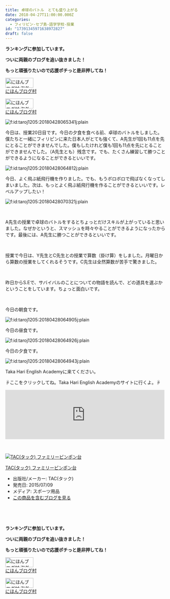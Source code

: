 ```yaml
---
title: 卓球のバトル　とても盛り上がる
date: 2018-04-27T11:00:00.000Z
categories:
  - フィリピン-セブ島-語学学校-授業
id: "17391345971638972827"
draft: false
---
```

<p><strong>ランキングに参加しています。</strong></p>
<p><strong>ついに両親のブログを追い抜きました！</strong></p>
<p><strong>もっと頑張りたいので応援ポチっと是非押してね！</strong></p>
<p><a href="//overseas.blogmura.com/studyabroad_parent/ranking.html"><img src="//overseas.blogmura.com/studyabroad_parent/img/studyabroad_parent88_31.gif" alt="にほんブログ村 海外生活ブログ 親子留学・ジュニア留学へ" width="88" height="31" border="0" /></a><br /><a href="//overseas.blogmura.com/studyabroad_parent/ranking.html">にほんブログ村</a></p>
<p><a href="//overseas.blogmura.com/cebu/ranking.html"><img src="//overseas.blogmura.com/cebu/img/cebu88_31.gif" alt="にほんブログ村 海外生活ブログ セブ島情報へ" width="88" height="31" border="0" /></a><br /><a href="//overseas.blogmura.com/cebu/ranking.html">にほんブログ村</a></p>
<p><img class="hatena-fotolife" title="f:id:taroj1205:20180428065341j:plain" src="https://cdn-ak.f.st-hatena.com/images/fotolife/t/taroj1205/20180428/20180428065341.jpg" alt="f:id:taroj1205:20180428065341j:plain" /></p>
<p>今日は、授業20日目です。今日の夕食を食べる前、卓球のバトルをしました。僕たちと一緒にフィリピンに来た日本人がとても強くて、A先生が1回も11点を先にとることができませんでした。僕もしたけれど僕も1回も11点を先にとることができませんでした。（A先生とも）残念です。でも、たくさん練習して勝つことができるようになることができるといいです。</p>
<p><img class="hatena-fotolife" title="f:id:taroj1205:20180428064812j:plain" src="https://cdn-ak.f.st-hatena.com/images/fotolife/t/taroj1205/20180428/20180428064812.jpg" alt="f:id:taroj1205:20180428064812j:plain" /></p>
<p>今日、よく飛ぶ紙飛行機を作りました。でも、もうボロボロで飛ばなくなってしまいました。次は、もっとよく飛ぶ紙飛行機を作ることができるといいです。レベルアップしたい！</p>
<p><img class="hatena-fotolife" title="f:id:taroj1205:20180428070321j:plain" src="https://cdn-ak.f.st-hatena.com/images/fotolife/t/taroj1205/20180428/20180428070321.jpg" alt="f:id:taroj1205:20180428070321j:plain" /></p>
<p> </p>
<p>A先生の授業で卓球のバトルをするとちょっとだけスキルが上がっていると思いました。なぜかというと、スマッシュを時々やることができるようになったからです。最後には、A先生に勝つことができるといいです。</p>
<p> </p>
<p>授業で今日は、Y先生とC先生との授業で算数（掛け算）をしました。月曜日から算数の授業をしてくれるそうです。C先生は全然算数が苦手で驚きました。</p>
<p> </p>
<p>昨日からS.Eで、サバイバルのことについての物語を読んで、どの道具を選ぶかということをしています。ちょっと面白いです。</p>
<p> </p>
<p>今日の朝食です。</p>
<p><img class="hatena-fotolife" title="f:id:taroj1205:20180428064905j:plain" src="https://cdn-ak.f.st-hatena.com/images/fotolife/t/taroj1205/20180428/20180428064905.jpg" alt="f:id:taroj1205:20180428064905j:plain" /></p>
<p>今日の昼食です。</p>
<p><img class="hatena-fotolife" title="f:id:taroj1205:20180428064926j:plain" src="https://cdn-ak.f.st-hatena.com/images/fotolife/t/taroj1205/20180428/20180428064926.jpg" alt="f:id:taroj1205:20180428064926j:plain" /></p>
<p>今日の夕食です。</p>
<p><img class="hatena-fotolife" title="f:id:taroj1205:20180428064943j:plain" src="https://cdn-ak.f.st-hatena.com/images/fotolife/t/taroj1205/20180428/20180428064943.jpg" alt="f:id:taroj1205:20180428064943j:plain" /></p>
<p>Taka Hari English Academyに来てください。</p>
<p>☟ここをクリックしてね。Taka Hari English Academyのサイトに行くよ。☟ </p>
<p><iframe class="embed-card embed-webcard" style="display: block; width: 100%; height: 155px; max-width: 500px; margin: 10px 0px;" title="セブ英語留学【TAKA HARI ENGLISH ACADEMY】親子留学が人気！とにかく「話す力」が身につく！" src="https://hatenablog-parts.com/embed?url=http%3A%2F%2Ftakaharienglish.com%2F" frameborder="0" scrolling="no"></iframe><cite class="hatena-citation"></cite></p>
<p> </p>
<div class="freezed">
<div class="hatena-asin-detail"><a href="http://www.amazon.co.jp/exec/obidos/ASIN/B01048X06I/taroj1205-hatena-22/"><img class="hatena-asin-detail-image" title="TAC(タック) ファミリーピンポン台" src="https://images-fe.ssl-images-amazon.com/images/I/41lhfVtpnEL._SL160_.jpg" alt="TAC(タック) ファミリーピンポン台" /></a>
<div class="hatena-asin-detail-info">
<p class="hatena-asin-detail-title"><a href="http://www.amazon.co.jp/exec/obidos/ASIN/B01048X06I/taroj1205-hatena-22/">TAC(タック) ファミリーピンポン台</a></p>
<ul>
<li><span class="hatena-asin-detail-label">出版社/メーカー:</span> TAC(タック)</li>
<li><span class="hatena-asin-detail-label">発売日:</span> 2015/07/09</li>
<li><span class="hatena-asin-detail-label">メディア:</span> スポーツ用品</li>
<li><a href="http://d.hatena.ne.jp/asin/B01048X06I/taroj1205-hatena-22" target="_blank">この商品を含むブログを見る</a></li>
</ul>
</div>
<div class="hatena-asin-detail-foot"> </div>
</div>
</div>
<p> </p>
<p><strong>ランキングに参加しています。</strong></p>
<p><strong>ついに両親のブログを追い抜きました！</strong></p>
<p><strong>もっと頑張りたいので応援ポチっと是非押してね！</strong></p>
<p><a href="//overseas.blogmura.com/studyabroad_parent/ranking.html"><img src="//overseas.blogmura.com/studyabroad_parent/img/studyabroad_parent88_31.gif" alt="にほんブログ村 海外生活ブログ 親子留学・ジュニア留学へ" width="88" height="31" border="0" /></a><br /><a href="//overseas.blogmura.com/studyabroad_parent/ranking.html">にほんブログ村</a></p>
<p><a href="//overseas.blogmura.com/cebu/ranking.html"><img src="//overseas.blogmura.com/cebu/img/cebu88_31.gif" alt="にほんブログ村 海外生活ブログ セブ島情報へ" width="88" height="31" border="0" /></a><br /><a href="//overseas.blogmura.com/cebu/ranking.html">にほんブログ村</a></p>
